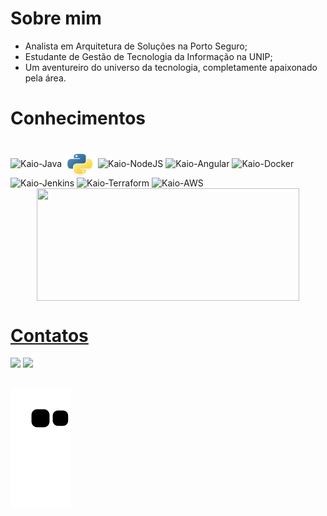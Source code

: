 # Sobre mim
- Analista em Arquitetura de Soluções na Porto Seguro;
- Estudante de Gestão de Tecnologia da Informação na UNIP;
- Um aventureiro do universo da tecnologia, completamente apaixonado pela área.

# Conhecimentos

<div style="display: inline_block"><br>
  <img align="center" alt="Kaio-Java" height="50" width="60" src="https://cdn.jsdelivr.net/gh/devicons/devicon/icons/java/java-original-wordmark.svg">
  <img align="center" alt="Kaio-Python" height="40" width="50" src="https://raw.githubusercontent.com/devicons/devicon/master/icons/python/python-original.svg">
  <img align="center" alt="Kaio-NodeJS" height="40" width="50" src="https://cdn.jsdelivr.net/gh/devicons/devicon/icons/nodejs/nodejs-original.svg">
  <img align="center" alt="Kaio-Angular" height="40" width="50" src="https://cdn.jsdelivr.net/gh/devicons/devicon/icons/angularjs/angularjs-original.svg">
  <img align="center" alt="Kaio-Docker" height="50" width="60" src="https://cdn.jsdelivr.net/gh/devicons/devicon/icons/docker/docker-original-wordmark.svg">
  <img align="center" alt="Kaio-Jenkins" height="50" width="60" src="https://cdn.jsdelivr.net/gh/devicons/devicon/icons/jenkins/jenkins-original.svg">
  <img align="center" alt="Kaio-Terraform" height="40" width="50" src="https://api.iconify.design/simple-icons/terraform.svg">
  <img align="center" alt="Kaio-AWS" height="40" width="50" src="https://api.iconify.design/logos/aws.svg">
</div>

<div align="center">
  <a href="https://github.com/KaioAmaralB">
  <img align="center" margin-top="40" height="180em" width="420" src="https://github-readme-stats.vercel.app/api/top-langs/?username=KaioAmaralB&layout=compact&langs_count=7&theme=dark"/>
</div>

# Contatos

<div> 
  <a href = "mailto:kaioamaral411@gmail.com"><img src="https://img.shields.io/badge/-Gmail-%23333?style=for-the-badge&logo=gmail&logoColor=white" target="_blank"></a>
  <a href="https://www.linkedin.com/in/kaio-amaral-bispo-195ab21a3/" target="_blank"><img src="https://img.shields.io/badge/-LinkedIn-%230077B5?style=for-the-badge&logo=linkedin&logoColor=white" target="_blank"></a> 
  
##
 
  ![Snake animation](https://github.com/KaioAmaralB/KaioAmaralB/blob/output/github-contribution-grid-snake.svg)
 
</div>
